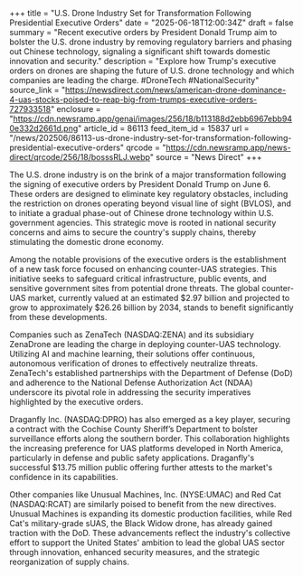 +++
title = "U.S. Drone Industry Set for Transformation Following Presidential Executive Orders"
date = "2025-06-18T12:00:34Z"
draft = false
summary = "Recent executive orders by President Donald Trump aim to bolster the U.S. drone industry by removing regulatory barriers and phasing out Chinese technology, signaling a significant shift towards domestic innovation and security."
description = "Explore how Trump's executive orders on drones are shaping the future of U.S. drone technology and which companies are leading the charge. #DroneTech #NationalSecurity"
source_link = "https://newsdirect.com/news/american-drone-dominance-4-uas-stocks-poised-to-reap-big-from-trumps-executive-orders-727933518"
enclosure = "https://cdn.newsramp.app/genai/images/256/18/b113188d2ebb6967ebb940e332d2661d.png"
article_id = 86113
feed_item_id = 15837
url = "/news/202506/86113-us-drone-industry-set-for-transformation-following-presidential-executive-orders"
qrcode = "https://cdn.newsramp.app/news-direct/qrcode/256/18/bosssRLJ.webp"
source = "News Direct"
+++

<p>The U.S. drone industry is on the brink of a major transformation following the signing of executive orders by President Donald Trump on June 6. These orders are designed to eliminate key regulatory obstacles, including the restriction on drones operating beyond visual line of sight (BVLOS), and to initiate a gradual phase-out of Chinese drone technology within U.S. government agencies. This strategic move is rooted in national security concerns and aims to secure the country's supply chains, thereby stimulating the domestic drone economy.</p><p>Among the notable provisions of the executive orders is the establishment of a new task force focused on enhancing counter-UAS strategies. This initiative seeks to safeguard critical infrastructure, public events, and sensitive government sites from potential drone threats. The global counter-UAS market, currently valued at an estimated $2.97 billion and projected to grow to approximately $26.26 billion by 2034, stands to benefit significantly from these developments.</p><p>Companies such as ZenaTech (NASDAQ:ZENA) and its subsidiary ZenaDrone are leading the charge in deploying counter-UAS technology. Utilizing AI and machine learning, their solutions offer continuous, autonomous verification of drones to effectively neutralize threats. ZenaTech's established partnerships with the Department of Defense (DoD) and adherence to the National Defense Authorization Act (NDAA) underscore its pivotal role in addressing the security imperatives highlighted by the executive orders.</p><p>Draganfly Inc. (NASDAQ:DPRO) has also emerged as a key player, securing a contract with the Cochise County Sheriff’s Department to bolster surveillance efforts along the southern border. This collaboration highlights the increasing preference for UAS platforms developed in North America, particularly in defense and public safety applications. Draganfly's successful $13.75 million public offering further attests to the market's confidence in its capabilities.</p><p>Other companies like Unusual Machines, Inc. (NYSE:UMAC) and Red Cat (NASDAQ:RCAT) are similarly poised to benefit from the new directives. Unusual Machines is expanding its domestic production facilities, while Red Cat's military-grade sUAS, the Black Widow drone, has already gained traction with the DoD. These advancements reflect the industry's collective effort to support the United States' ambition to lead the global UAS sector through innovation, enhanced security measures, and the strategic reorganization of supply chains.</p>